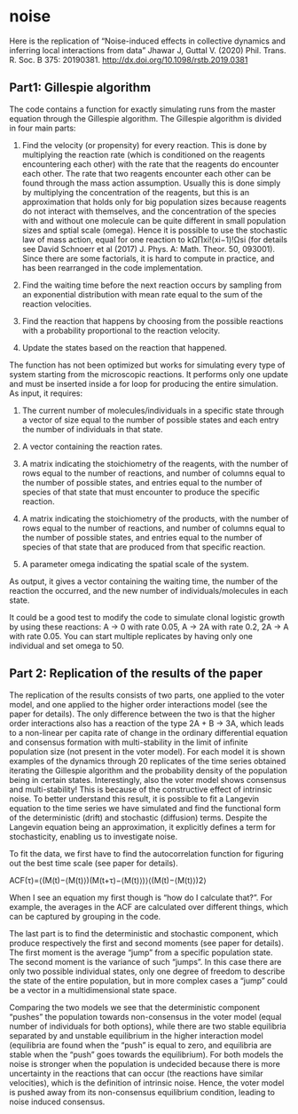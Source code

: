# noise
Here is the replication of “Noise-induced effects in collective dynamics and inferring local interactions from data”  Jhawar J, Guttal V. (2020) Phil. Trans. R. Soc. B 375: 20190381. http://dx.doi.org/10.1098/rstb.2019.0381

## Part1: Gillespie algorithm

The code contains a function for exactly simulating runs from the master equation through the Gillespie algorithm. The Gillespie algorithm is divided in four main parts:

1. Find the velocity (or propensity) for every reaction. This is done by multiplying the reaction rate (which is conditioned on the reagents encountering each other) with the rate that the reagents do encounter each other. The rate that two reagents encounter each other can be found through the mass action assumption. Usually this is done simply by multiplying the concentration of the reagents, but this is an approximation that holds only for big population sizes because reagents do not interact with themselves, and the concentration of the species with and without one molecule can be quite different in small population sizes and sptial scale (omega). Hence it is possible to use the stochastic law of mass action, equal for one reaction to kΩ∏xi!(xi−1)!Ωsi
 (for details see David Schnoerr et al (2017) J. Phys. A: Math. Theor. 50, 093001). Since there are some factorials, it is hard to compute in practice, and has been rearranged in the code implementation.

2. Find the waiting time before the next reaction occurs by sampling from an exponential distribution with mean rate equal to the sum of the reaction velocities.

3. Find the reaction that happens by choosing from the possible reactions with a probability proportional to the reaction velocity.

4. Update the states based on the reaction that happened.

The function has not been optimized but works for simulating every type of system starting from the microscopic reactions. It performs only one update and must be inserted inside a for loop for producing the entire simulation. As input, it requires:

1. The current number of molecules/individuals in a specific state through a vector of size equal to the number of possible states and each entry the number of individuals in that state.

2. A vector containing the reaction rates.

3. A matrix indicating the stoichiometry of the reagents, with the number of rows equal to the number of reactions, and number of columns equal to the number of possible states, and entries equal to the number of species of that state that must encounter to produce the specific reaction.

4. A matrix indicating the stoichiometry of the products, with the number of rows equal to the number of reactions, and number of columns equal to the number of possible states, and entries equal to the number of species of that state that are produced from that specific reaction.

5. A parameter omega indicating the spatial scale of the system.

As output, it gives a vector containing the waiting time, the number of the reaction the occurred, and the new number of individuals/molecules in each state.

It could be a good test to modify the code to simulate clonal logistic growth by using these reactions: A -> 0 with rate 0.05, A -> 2A with rate 0.2, 2A -> A with rate 0.05. You can start multiple replicates by having only one individual and set omega to 50.

## Part 2: Replication of the results of the paper 

The replication of the results consists of two parts, one applied to the voter model, and one applied to the higher order interactions model (see the paper for details). The only difference between the two is that the higher order interactions also has a reaction of the type 2A + B -> 3A, which leads to a non-linear per capita rate of change in the ordinary differential equation and consensus formation with multi-stability in the limit of infinite population size (not present in the voter model). For each model it is shown examples of the dynamics through 20 replicates of the time series obtained iterating the Gillespie algorithm and the probability density of the population being in certain states. Interestingly, also the voter model shows consensus and multi-stability! This is because of the constructive effect of intrinsic noise. To better understand this result, it is possible to fit a Langevin equation to the time series we have simulated and find the functional form of the deterministic (drift) and stochastic (diffusion) terms. Despite the Langevin equation being an approximation, it explicitly defines a term for stochasticity, enabling us to investigate noise.

To fit the data, we first have to find the autocorrelation function for figuring out the best time scale (see paper for details).

ACF(τ)=⟨(M(t)−⟨M(t)⟩)(M(t+τ)−⟨M(t)⟩)⟩⟨(M(t)−⟨M(t)⟩)2⟩

When I see an equation my first though is “how do I calculate that?”. For example, the averages in the ACF are calculated over different things, which can be captured by grouping in the code.

The last part is to find the deterministic and stochastic component, which produce respectively the first and second moments (see paper for details). The first moment is the average “jump” from a specific population state. The second moment is the variance of such “jumps”. In this case there are only two possible individual states, only one degree of freedom to describe the state of the entire population, but in more complex cases a “jump” could be a vector in a multidimensional state space.

Comparing the two models we see that the deterministic component “pushes” the population towards non-consensus in the voter model (equal number of individuals for both options), while there are two stable equilibria separated by and unstable equilibrium in the higher interaction model (equilibria are found when the “push” is equal to zero, and equilibria are stable when the “push” goes towards the equilibrium). For both models the noise is stronger when the population is undecided because there is more uncertainty in the reactions that can occur (the reactions have similar velocities), which is the definition of intrinsic noise. Hence, the voter model is pushed away from its non-consensus equilibrium condition, leading to noise induced consensus. 

